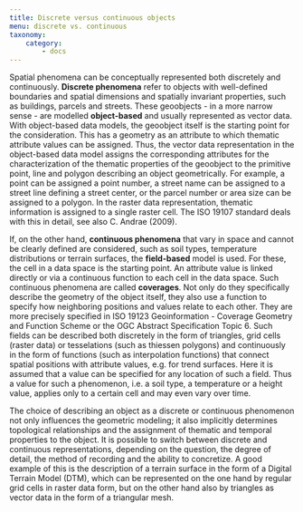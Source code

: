 ```yaml
---
title: Discrete versus continuous objects
menu: discrete vs. continuous
taxonomy:
    category:
        - docs
---
```

Spatial phenomena can be conceptually represented both discretely and continuously. **Discrete phenomena** refer to objects with well-defined boundaries and spatial dimensions and spatially invariant properties, such as buildings, parcels and streets. These geoobjects - in a more narrow sense - are modelled **object-based** and usually represented as vector data. With object-based data models, the geoobject itself is the starting point for the consideration. This has a geometry as an attribute to which thematic attribute values can be assigned. Thus, the vector data representation in the object-based data model assigns the corresponding attributes for the characterization of the thematic properties of the geoobject to the primitive point, line and polygon describing an object geometrically. For example, a point can be assigned a point number, a street name can be assigned to a street line defining a street center, or the parcel number or area size can be assigned to a polygon. In the raster data representation, thematic information is assigned to a single raster cell. The ISO 19107 standard deals with this in detail, see also C. Andrae (2009).

If, on the other hand, **continuous phenomena** that vary in space and cannot be clearly defined are considered, such as soil types, temperature distributions or terrain surfaces, the **field-based** model is used. For these, the cell in a data space is the starting point. An attribute value is linked directly or via a continuous function to each cell in the data space. Such continuous phenomena are called **coverages**. Not only do they specifically describe the geometry of the object itself, they also use a function to specify how neighboring positions and values relate to each other. They are more precisely specified in ISO 19123 Geoinformation - Coverage Geometry and Function Scheme or the OGC Abstract Specification Topic 6. Such fields can be described both discretely in the form of triangles, grid cells (raster data) or tesselations (such as thiessen polygons) and continuously in the form of functions (such as interpolation functions) that connect spatial positions with attribute values, e.g. for trend surfaces. Here it is assumed that a value can be specified for any location of such a field. Thus a value for such a phenomenon, i.e. a soil type, a temperature or a height value, applies only to a certain cell and may even vary over time.

The choice of describing an object as a discrete or continuous phenomenon not only influences the geometric modeling; it also implicitly determines topological relationships and the assignment of thematic and temporal properties to the object. It is possible to switch between discrete and continuous representations, depending on the question, the degree of detail, the method of recording and the ability to concretize. A good example of this is the description of a terrain surface in the form of a Digital Terrain Model (DTM), which can be represented on the one hand by regular grid cells in raster data form, but on the other hand also by triangles as vector data in the form of a triangular mesh.

